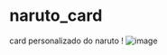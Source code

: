 # naruto_card
card personalizado do naruto !
![image](https://user-images.githubusercontent.com/85897421/179787879-1f414d25-ec77-4dae-9b82-8d82e2fb6517.png)
